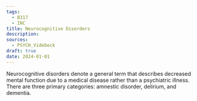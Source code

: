 ```yaml
---
tags:
  - B317
  - INC
title: Neurocognitive Disorders
description: 
sources:
  - PSYCH_Videbeck
draft: true
date: 2024-01-01
---
```

Neurocognitive disorders denote a general term that describes decreased mental function due to a medical disease rather than a psychiatric illness. There are three primary categories: amnestic disorder, delirium, and dementia.